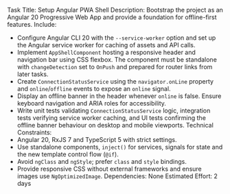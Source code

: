 Task Title: Setup Angular PWA Shell
Description: Bootstrap the project as an Angular 20 Progressive Web App and provide a foundation for offline-first features.
Include:
- Configure Angular CLI 20 with the `--service-worker` option and set up the Angular service worker for caching of assets and API calls.
- Implement `AppShellComponent` hosting a responsive header and navigation bar using CSS flexbox. The component must be standalone with `changeDetection` set to `OnPush` and prepared for router links from later tasks.
- Create `ConnectionStatusService` using the `navigator.onLine` property and `online`/`offline` events to expose an `online` signal.
- Display an offline banner in the header whenever `online` is false. Ensure keyboard navigation and ARIA roles for accessibility.
- Write unit tests validating `ConnectionStatusService` logic, integration tests verifying service worker caching, and UI tests confirming the offline banner behaviour on desktop and mobile viewports.
Technical Constraints:
- Angular 20, RxJS 7 and TypeScript 5 with strict settings.
- Use standalone components, `inject()` for services, signals for state and the new template control flow (`@if`).
- Avoid `ngClass` and `ngStyle`; prefer `class` and `style` bindings.
- Provide responsive CSS without external frameworks and ensure images use `NgOptimizedImage`.
Dependencies: None
Estimated Effort: 2 days
